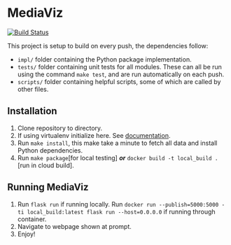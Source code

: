 # MediaViz

[![Build Status](https://travis-ci.com/srohrer32/mediaviz.svg?branch=master)](https://travis-ci.com/srohrer32/mediaviz)

This project is setup to build on every push, the dependencies follow:

 - `impl/` folder containing the Python package implementation.
 - `tests/` folder containing unit tests for all modules. These can all be run using the command `make test`, and are run automatically on each push.
 - `scripts/` folder containing helpful scripts, some of which are called by other files.

## Installation

 1. Clone repository to directory.
 2. If using virtualenv initialize here. See [documentation](https://virtualenv.pypa.io/en/stable/userguide/).
 3. Run `make install`, this make take a minute to fetch all data and install Python dependencies.
 4. Run `make package`[for local testing] ***or*** `docker build -t local_build .`[run in cloud build].

## Running MediaViz
 1. Run `flask run` if running locally. Run `docker run --publish=5000:5000 -ti local_build:latest flask run --host=0.0.0.0` if running through container.
 2. Navigate to webpage shown at prompt.
 3. Enjoy!